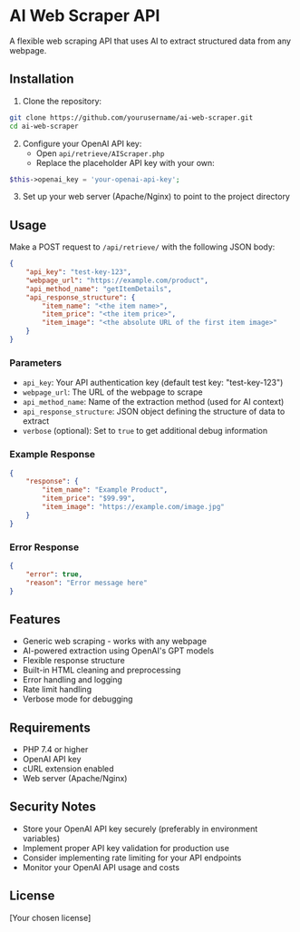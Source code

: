 # AI Web Scraper API

A flexible web scraping API that uses AI to extract structured data from any webpage.

## Installation

1. Clone the repository:
```bash
git clone https://github.com/yourusername/ai-web-scraper.git
cd ai-web-scraper
```

2. Configure your OpenAI API key:
   - Open `api/retrieve/AIScraper.php`
   - Replace the placeholder API key with your own:
```php
$this->openai_key = 'your-openai-api-key';
```

3. Set up your web server (Apache/Nginx) to point to the project directory

## Usage

Make a POST request to `/api/retrieve/` with the following JSON body:

```json
{
    "api_key": "test-key-123",
    "webpage_url": "https://example.com/product",
    "api_method_name": "getItemDetails",
    "api_response_structure": {
        "item_name": "<the item name>",
        "item_price": "<the item price>",
        "item_image": "<the absolute URL of the first item image>"
    }
}
```

### Parameters

- `api_key`: Your API authentication key (default test key: "test-key-123")
- `webpage_url`: The URL of the webpage to scrape
- `api_method_name`: Name of the extraction method (used for AI context)
- `api_response_structure`: JSON object defining the structure of data to extract
- `verbose` (optional): Set to `true` to get additional debug information

### Example Response

```json
{
    "response": {
        "item_name": "Example Product",
        "item_price": "$99.99",
        "item_image": "https://example.com/image.jpg"
    }
}
```

### Error Response

```json
{
    "error": true,
    "reason": "Error message here"
}
```

## Features

- Generic web scraping - works with any webpage
- AI-powered extraction using OpenAI's GPT models
- Flexible response structure
- Built-in HTML cleaning and preprocessing
- Error handling and logging
- Rate limit handling
- Verbose mode for debugging

## Requirements

- PHP 7.4 or higher
- OpenAI API key
- cURL extension enabled
- Web server (Apache/Nginx)

## Security Notes

- Store your OpenAI API key securely (preferably in environment variables)
- Implement proper API key validation for production use
- Consider implementing rate limiting for your API endpoints
- Monitor your OpenAI API usage and costs

## License

[Your chosen license]